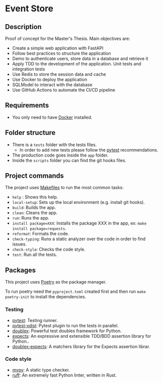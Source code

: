 # Event Store

## Description

Proof of concept for the Master's Thesis. Main objectives are:

- Create a simple web application with FastAPI
- Follow best practices to structure the application
- Demo to authenticate users, store data in a database and retrieve it
- Apply TDD to the development of the application. Unit tests and integration tests
- Use Redis to store the session data and cache
- Use Docker to deploy the application
- SQLModel to interact with the database
- Use GitHub Actions to automate the CI/CD pipeline

## Requirements

- You only need to have [Docker](https://www.docker.com/) installed.

## Folder structure

- There is a `tests` folder with the tests files.
  - In order to add new tests please follow the [pytest](https://docs.pytest.org/en/7.1.x/getting-started.html) recommendations.
- The production code goes inside the `app` folder.
- Inside the `scripts` folder you can find the git hooks files.

## Project commands

The project uses [Makefiles](https://www.gnu.org/software/make/manual/html_node/Introduction.html) to run the most common tasks:

- `help` : Shows this help.
- `local-setup`: Sets up the local environment (e.g. install git hooks).
- `build`: Builds the app.
- `clean`: Cleans the app.
- `run`: Runs the app.
- `install package=XXX`: Installs the package XXX in the app, ex: `make install package=requests`.
- `reformat`: Formats the code.
- `check-typing`: Runs a static analyzer over the code in order to find issues.
- `check-style`: Checks the code style.
- `test`: Run all the tests.

## Packages

This project uses [Poetry](https://python-poetry.org) as the package manager.

To run poetry need the `pyproject.toml` created first and then run `make poetry-init` to install the dependencies.

### Testing

- [pytest](https://docs.pytest.org/en/7.1.x/contents.html): Testing runner.
- [pytest-xdist](https://github.com/pytest-dev/pytest-xdist): Pytest plugin to run the tests in parallel.
- [doublex](https://github.com/davidvilla/python-doublex): Powerful test doubles framework for Python.
- [expects](https://expects.readthedocs.io/en/stable/): An expressive and extensible TDD/BDD assertion library for Python..
- [doublex-expects](https://github.com/jaimegildesagredo/doublex-expects): A matchers library for the Expects assertion librar.

### Code style

- [mypy](https://mypy.readthedocs.io/en/stable/): A static type checker.
- [ruff](https://github.com/astral-sh/ruff): An extremely fast Python linter, written in Rust.
